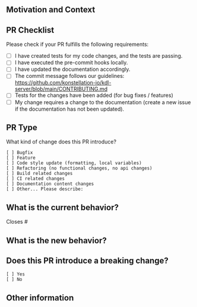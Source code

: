 ## Motivation and Context

<!--- Why is this change required? What problem does it solve? -->
<!--- If it fixes an open issue, please link to the issue here. -->

## PR Checklist

<!--- Go over all the following points, and put an `x` in all the boxes that apply. -->
<!--- If you're unsure about any of these, don't hesitate to ask. We're here to help! -->

Please check if your PR fulfills the following requirements:

- [ ] I have created tests for my code changes, and the tests are passing.
- [ ] I have executed the pre-commit hooks locally.
- [ ] I have updated the documentation accordingly.
- [ ] The commit message follows our guidelines: https://github.com/konstellation-io/kdl-server/blob/main/CONTRIBUTING.md
- [ ] Tests for the changes have been added (for bug fixes / features)
- [ ] My change requires a change to the documentation (create a new issue if the documentation has not been updated).

## PR Type

What kind of change does this PR introduce?

<!-- Please check the one that applies to this PR using "x". -->

```
[ ] Bugfix
[ ] Feature
[ ] Code style update (formatting, local variables)
[ ] Refactoring (no functional changes, no api changes)
[ ] Build related changes
[ ] CI related changes
[ ] Documentation content changes
[ ] Other... Please describe:
```

## What is the current behavior?

<!-- Please describe the current behavior that you are modifying, or link to a relevant issue. -->

Closes #

## What is the new behavior?

## Does this PR introduce a breaking change?

```
[ ] Yes
[ ] No
```

<!-- If this PR contains a breaking change, please describe the impact and migration path for existing applications below. -->

## Other information
